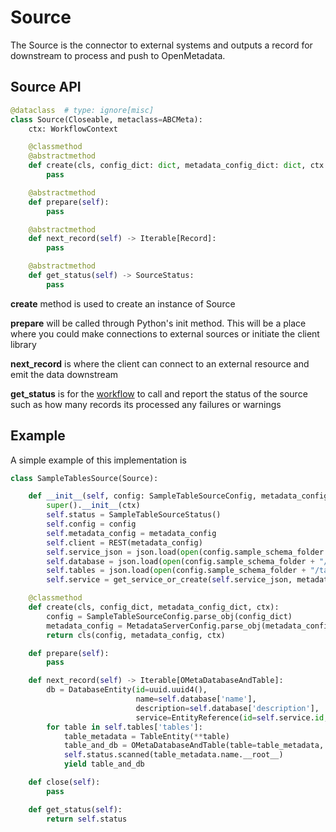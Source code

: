 # Source

The Source is the connector to external systems and outputs a record for downstream to process and push to OpenMetadata.

## Source API

```python
@dataclass  # type: ignore[misc]
class Source(Closeable, metaclass=ABCMeta):
    ctx: WorkflowContext

    @classmethod
    @abstractmethod
    def create(cls, config_dict: dict, metadata_config_dict: dict, ctx: WorkflowContext) -> "Source":
        pass

    @abstractmethod
    def prepare(self):
        pass

    @abstractmethod
    def next_record(self) -> Iterable[Record]:
        pass

    @abstractmethod
    def get_status(self) -> SourceStatus:
        pass
```

**create** method is used to create an instance of Source

**prepare** will be called through Python's init method. This will be a place where you could make connections to external sources or initiate the client library

**next\_record** is where the client can connect to an external resource and emit the data downstream

**get\_status** is for the [workflow](https://github.com/open-metadata/OpenMetadata/blob/main/ingestion/src/metadata/ingestion/api/workflow.py) to call and report the status of the source such as how many records its processed any failures or warnings

## Example

A simple example of this implementation is

```python
class SampleTablesSource(Source):

    def __init__(self, config: SampleTableSourceConfig, metadata_config: MetadataServerConfig, ctx):
        super().__init__(ctx)
        self.status = SampleTableSourceStatus()
        self.config = config
        self.metadata_config = metadata_config
        self.client = REST(metadata_config)
        self.service_json = json.load(open(config.sample_schema_folder + "/service.json", 'r'))
        self.database = json.load(open(config.sample_schema_folder + "/database.json", 'r'))
        self.tables = json.load(open(config.sample_schema_folder + "/tables.json", 'r'))
        self.service = get_service_or_create(self.service_json, metadata_config)

    @classmethod
    def create(cls, config_dict, metadata_config_dict, ctx):
        config = SampleTableSourceConfig.parse_obj(config_dict)
        metadata_config = MetadataServerConfig.parse_obj(metadata_config_dict)
        return cls(config, metadata_config, ctx)

    def prepare(self):
        pass

    def next_record(self) -> Iterable[OMetaDatabaseAndTable]:
        db = DatabaseEntity(id=uuid.uuid4(),
                            name=self.database['name'],
                            description=self.database['description'],
                            service=EntityReference(id=self.service.id, type=self.config.service_type))
        for table in self.tables['tables']:
            table_metadata = TableEntity(**table)
            table_and_db = OMetaDatabaseAndTable(table=table_metadata, database=db)
            self.status.scanned(table_metadata.name.__root__)
            yield table_and_db

    def close(self):
        pass

    def get_status(self):
        return self.status
```

